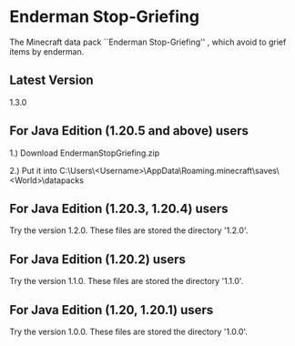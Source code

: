 # Enderman Stop-Griefing
The Minecraft data pack ``Enderman Stop-Griefing'' , which avoid to grief items by enderman.

## Latest Version
1.3.0

## For Java Edition (1.20.5 and above) users
1.) Download EndermanStopGriefing.zip

2.) Put it into C:\Users\\\<Username\>\AppData\Roaming\.minecraft\saves\\\<World\>\datapacks

## For Java Edition (1.20.3, 1.20.4) users
Try the version 1.2.0. These files are stored the directory '1.2.0'.

## For Java Edition (1.20.2) users
Try the version 1.1.0. These files are stored the directory '1.1.0'.

## For Java Edition (1.20, 1.20.1) users
Try the version 1.0.0. These files are stored the directory '1.0.0'.

